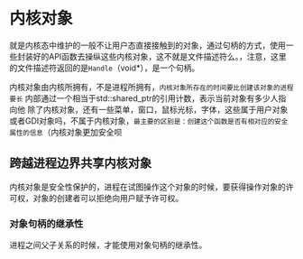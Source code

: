 # 内核对象

就是内核态中维护的一般不让用户态直接接触到的对象，通过句柄的方式，使用一些封装好的API函数去操纵这些内核对象，这不就是文件描述符么。，注意，这里的文件描述符返回的是`Handle`（void*），是一个句柄。

内核对象由内核所拥有，不是进程所拥有，`内核对象所存在的时间要比创建该对象的进程要长`
内部通过一个相当于std::shared_ptr的引用计数，表示当前对象有多少人指向他
除了内核对象，还有一些菜单，窗口，鼠标光标，字体，这些属于用户对象或者GDI对象吗，不属于内核对象，`最主要的区别是：创建这个函数是否有相对应的安全属性的信息`（内核对象更加安全呗

## 跨越进程边界共享内核对象

内核对象是安全性保护的，进程在试图操作这个对象的时候，要获得操作对象的许可权，对象的创建者可以拒绝向用户赋予许可权。

### 对象句柄的继承性

进程之间父子关系的时候，才能使用对象句柄的继承性。